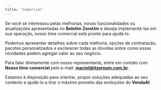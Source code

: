 ```yaml
---
title: 'Comercial'
---
```


Se você se interessou pelas melhorias, novas funcionalidades ou atualizações apresentadas no **Boletim ZeroUm** e deseja implementá-las em sua operação, nosso time comercial está pronto para ajudá-lo.  

Podemos apresentar detalhes sobre cada melhoria, opções de contratação, pacotes personalizados e esclarecer todas as dúvidas sobre como essas novidades podem agregar valor ao seu negócio.  

Para falar diretamente com nosso representante, entre em contato com **Nosso time comercial** pelo e-mail: **maciel@itzeroum.com.br**.  

Estamos à disposição para orientar, propor soluções adequadas ao seu contexto e ajudá-lo a tirar o máximo proveito das evoluções do **VendaAI**.

